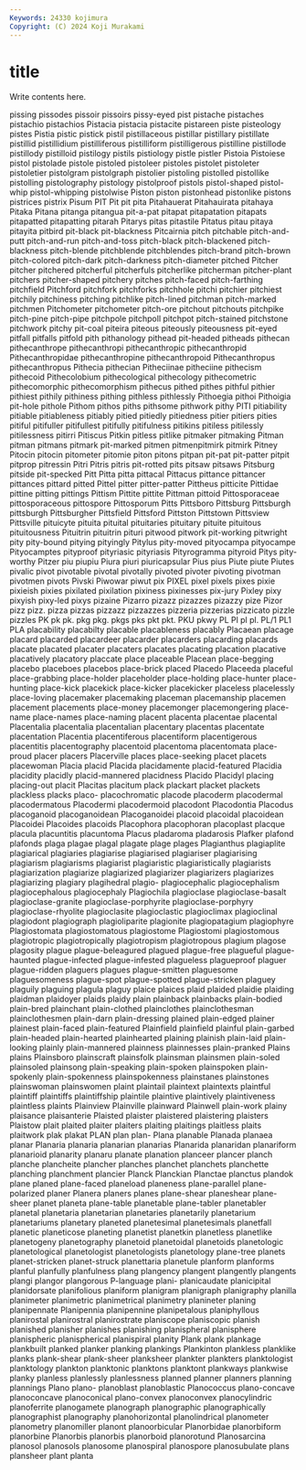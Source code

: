 ```yaml
---
Keywords: 24330 kojimura
Copyright: (C) 2024 Koji Murakami
---
```


# title

Write contents here.



pissing
pissodes pissoir pissoirs pissy-eyed pist pistache pistaches pistachio pistachios Pistacia
pistacia pistacite pistareen piste pisteology pistes Pistia pistic pistick pistil
pistillaceous pistillar pistillary pistillate pistillid pistillidium pistilliferous pistilliform pistilligerous pistilline
pistillode pistillody pistilloid pistilogy pistils pistiology pistle pistler Pistoia Pistoiese
pistol pistolade pistole pistoled pistoleer pistoles pistolet pistoleter pistoletier pistolgram
pistolgraph pistolier pistoling pistolled pistollike pistolling pistolography pistology pistolproof pistols
pistol-shaped pistol-whip pistol-whipping pistolwise Piston piston pistonhead pistonlike pistons pistrices
pistrix Pisum PIT Pit pit pita Pitahauerat Pitahauirata pitahaya Pitaka
Pitana pitanga pitangua pit-a-pat pitapat pitapatation pitapats pitapatted pitapatting pitarah
Pitarys pitas pitastile Pitatus pitau pitaya pitayita pitbird pit-black pit-blackness
Pitcairnia pitch pitchable pitch-and-putt pitch-and-run pitch-and-toss pitch-black pitch-blackened pitch-blackness pitch-blende
pitchblende pitchblendes pitch-brand pitch-brown pitch-colored pitch-dark pitch-darkness pitch-diameter pitched Pitcher
pitcher pitchered pitcherful pitcherfuls pitcherlike pitcherman pitcher-plant pitchers pitcher-shaped pitchery
pitches pitch-faced pitch-farthing pitchfield Pitchford pitchfork pitchforks pitchhole pitchi pitchier
pitchiest pitchily pitchiness pitching pitchlike pitch-lined pitchman pitch-marked pitchmen Pitchometer
pitchometer pitch-ore pitchout pitchouts pitchpike pitch-pine pitch-pipe pitchpole pitchpoll pitchpot
pitch-stained pitchstone pitchwork pitchy pit-coal piteira piteous piteously piteousness pit-eyed
pitfall pitfalls pitfold pith pithanology pithead pit-headed pitheads pithecan pithecanthrope
pithecanthropi pithecanthropic pithecanthropid Pithecanthropidae pithecanthropine pithecanthropoid Pithecanthropus pithecanthropus Pithecia pithecian
Pitheciinae pitheciine pithecism pithecoid Pithecolobium pithecological pithecology pithecometric pithecomorphic pithecomorphism
pithecus pithed pithes pithful pithier pithiest pithily pithiness pithing pithless
pithlessly Pithoegia pithoi Pithoigia pit-hole pithole Pithom pithos piths pithsome
pithwork pithy PITI pitiability pitiable pitiableness pitiably pitied pitiedly pitiedness
pitier pitiers pities pitiful pitifuller pitifullest pitifully pitifulness pitikins pitiless
pitilessly pitilessness pitirri Pitiscus Pitkin pitless pitlike pitmaker pitmaking Pitman
pitman pitmans pitmark pit-marked pitmen pitmenpitmirk pitmirk Pitney Pitocin pitocin
pitometer pitomie piton pitons pitpan pit-pat pit-patter pitpit pitprop pitressin
Pitri Pitris pitris pit-rotted pits pitsaw pitsaws Pitsburg pitside pit-specked
Pitt Pitta pitta pittacal Pittacus pittance pittancer pittances pittard pitted
Pittel pitter pitter-patter Pittheus pitticite Pittidae pittine pitting pittings Pittism
Pittite pittite Pittman pittoid Pittosporaceae pittosporaceous pittospore Pittosporum Pitts Pittsboro
Pittsburg Pittsburgh pittsburgh Pittsburgher Pittsfield Pittsford Pittston Pittstown Pittsview Pittsville
pituicyte pituita pituital pituitaries pituitary pituite pituitous pituitousness Pituitrin pituitrin
pituri pitwood pitwork pit-working pitwright pity pity-bound pitying pityingly Pitylus
pity-moved pityocampa pityocampe Pityocamptes pityproof pityriasic pityriasis Pityrogramma pityroid Pitys
pity-worthy Pitzer piu piupiu Piura piuri piuricapsular Pius pius Piute
piute Piutes pivalic pivot pivotable pivotal pivotally pivoted pivoter pivoting
pivotman pivotmen pivots Pivski Piwowar piwut pix PIXEL pixel pixels
pixes pixie pixieish pixies pixilated pixilation pixiness pixinesses pix-jury Pixley
pixy pixyish pixy-led pixys pizaine Pizarro pizazz pizazzes pizazzy pize
Pizor pizz pizz. pizza pizzas pizzazz pizzazzes pizzeria pizzerias pizzicato
pizzle pizzles PK pk pk. pkg pkg. pkgs pks pkt
pkt. PKU pkwy PL Pl pl pl. PL/1 PL1 PLA
placability placabilty placable placableness placably Placaean placage placard placarded placardeer
placarder placarders placarding placards placate placated placater placaters placates placating
placation placative placatively placatory placcate place placeable Placean place-begging placebo
placeboes placebos place-brick placed Placedo Placeeda placeful place-grabbing place-holder placeholder
place-holding place-hunter place-hunting place-kick placekick place-kicker placekicker placeless placelessly place-loving
placemaker placemaking placeman placemanship placemen placement placements place-money placemonger placemongering
place-name place-names place-naming placent placenta placentae placental Placentalia placentalia placentalian
placentary placentas placentate placentation Placentia placentiferous placentiform placentigerous placentitis placentography
placentoid placentoma placentomata place-proud placer placers Placerville places place-seeking placet
placets placewoman Placia placid Placida placidamente placid-featured Placidia placidity placidly
placid-mannered placidness Placido Placidyl placing placing-out placit Placitas placitum plack
plackart placket plackets plackless placks placo- placochromatic placode placoderm placodermal
placodermatous Placodermi placodermoid placodont Placodontia Placodus placoganoid placoganoidean Placoganoidei placoid
placoidal placoidean Placoidei Placoides placoids Placophora placophoran placoplast placque placula
placuntitis placuntoma Placus pladaroma pladarosis Plafker plafond plafonds plaga plagae
plagal plagate plage plages Plagianthus plagiaplite plagiarical plagiaries plagiarise plagiarised
plagiariser plagiarising plagiarism plagiarisms plagiarist plagiaristic plagiaristically plagiarists plagiarization plagiarize
plagiarized plagiarizer plagiarizers plagiarizes plagiarizing plagiary plagihedral plagio- plagiocephalic plagiocephalism
plagiocephalous plagiocephaly Plagiochila plagioclase plagioclase-basalt plagioclase-granite plagioclase-porphyrite plagioclase-porphyry plagioclase-rhyolite plagioclasite
plagioclastic plagioclimax plagioclinal plagiodont plagiograph plagioliparite plagionite plagiopatagium plagiophyre Plagiostomata
plagiostomatous plagiostome Plagiostomi plagiostomous plagiotropic plagiotropically plagiotropism plagiotropous plagium plagose
plagosity plague plague-beleagured plagued plague-free plagueful plague-haunted plague-infected plague-infested plagueless
plagueproof plaguer plague-ridden plaguers plagues plague-smitten plaguesome plaguesomeness plague-spot plague-spotted
plague-stricken plaguey plaguily plaguing plagula plaguy plaice plaices plaid plaided
plaidie plaiding plaidman plaidoyer plaids plaidy plain plainback plainbacks plain-bodied
plain-bred plainchant plain-clothed plainclothes plainclothesman plainclothesmen plain-darn plain-dressing plained plain-edged
plainer plainest plain-faced plain-featured Plainfield plainfield plainful plain-garbed plain-headed plain-hearted
plainhearted plaining plainish plain-laid plain-looking plainly plain-mannered plainness plainnesses plain-pranked
Plains plains Plainsboro plainscraft plainsfolk plainsman plainsmen plain-soled plainsoled plainsong
plain-speaking plain-spoken plainspoken plain-spokenly plain-spokenness plainspokenness plainstanes plainstones plainswoman plainswomen
plaint plaintail plaintext plaintexts plaintful plaintiff plaintiffs plaintiffship plaintile plaintive
plaintively plaintiveness plaintless plaints Plainview Plainville plainward Plainwell plain-work plainy
plaisance plaisanterie Plaisted plaister plaistered plaistering plaisters Plaistow plait plaited
plaiter plaiters plaiting plaitings plaitless plaits plaitwork plak plakat PLAN
plan plan- Plana planable Planada planaea planar Planaria planaria planarian
planarias Planarida planaridan planariform planarioid planarity planaru planate planation planceer
plancer planch planche plancheite plancher planches planchet planchets planchette planching
planchment plancier Planck Planckian Planctae planctus plandok plane planed plane-faced
planeload planeness plane-parallel plane-polarized planer Planera planers planes plane-shear planeshear
plane-sheer planet planeta plane-table planetable plane-tabler planetabler planetal planetaria planetarian
planetaries planetarily planetarium planetariums planetary planeted planetesimal planetesimals planetfall planetic
planeticose planeting planetist planetkin planetless planetlike planetogeny planetography planetoid planetoidal
planetoids planetologic planetological planetologist planetologists planetology plane-tree planets planet-stricken planet-struck
planettaria planetule planform planforms planful planfully planfulness plang plangency plangent
plangently plangents plangi plangor plangorous P-language plani- planicaudate planicipital planidorsate
planifolious planiform planigram planigraph planigraphy planilla planimeter planimetric planimetrical planimetry
planineter planing planipennate Planipennia planipennine planipetalous planiphyllous planirostal planirostral planirostrate
planiscope planiscopic planish planished planisher planishes planishing planispheral planisphere planispheric
planispherical planispiral planity Plank plank plankage plankbuilt planked planker planking
plankings Plankinton plankless planklike planks plank-shear plank-sheer planksheer plankter plankters
planktologist planktology plankton planktonic planktons planktont plankways plankwise planky planless
planlessly planlessness planned planner planners planning plannings Plano plano- planoblast
planoblastic Planococcus plano-concave planoconcave planoconical plano-convex planoconvex planocylindric planoferrite planogamete
planograph planographic planographically planographist planography planohorizontal planolindrical planometer planometry planomiller
planont planoorbicular Planorbidae planorbiform planorbine Planorbis planorbis planorboid planorotund Planosarcina
planosol planosols planosome planospiral planospore planosubulate plans plansheer plant planta
